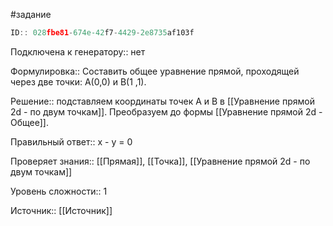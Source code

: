 #задание

```javascript
ID:: 028fbe81-674e-42f7-4429-2e8735af103f
```

Подключена к генератору:: нет

Формулировка:: Составить общее уравнение прямой, проходящей через две точки:  A(0,0)  и  B(1 ,1).

Решение::  подставляем координаты точек А и В в [[Уравнение прямой 2d - по двум точкам]]. Преобразуем до формы [[Уравнение прямой 2d - Общее]].

Правильный ответ:: x - y = 0

Проверяет знания:: [[Прямая]], [[Точка]], [[Уравнение прямой 2d - по двум точкам]]

Уровень сложности:: 1

Источник:: [[Источник]]